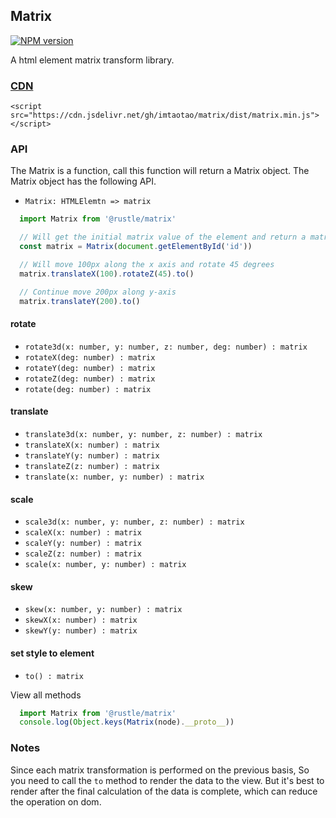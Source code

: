 ## Matrix
[![NPM version][npm-image]][npm-url]

A html element matrix transform library.

### [CDN][cdn] 
`<script src="https://cdn.jsdelivr.net/gh/imtaotao/matrix/dist/matrix.min.js"></script>`

### API
The Matrix is a function, call this function will return a Matrix object. The Matrix object has the following API.

  + `Matrix: HTMLElemtn => matrix`
```js
  import Matrix from '@rustle/matrix'

  // Will get the initial matrix value of the element and return a matrix object
  const matrix = Matrix(document.getElementById('id'))

  // Will move 100px along the x axis and rotate 45 degrees
  matrix.translateX(100).rotateZ(45).to()

  // Continue move 200px along y-axis
  matrix.translateY(200).to()
```

#### rotate
  + `rotate3d(x: number, y: number, z: number, deg: number) : matrix`
  + `rotateX(deg: number) : matrix`
  + `rotateY(deg: number) : matrix`
  + `rotateZ(deg: number) : matrix`
  + `rotate(deg: number) : matrix`

#### translate
  + `translate3d(x: number, y: number, z: number) : matrix`
  + `translateX(x: number) : matrix`
  + `translateY(y: number) : matrix`
  + `translateZ(z: number) : matrix`
  + `translate(x: number, y: number) : matrix`

#### scale
  + `scale3d(x: number, y: number, z: number) : matrix`
  + `scaleX(x: number) : matrix`
  + `scaleY(y: number) : matrix`
  + `scaleZ(z: number) : matrix`
  + `scale(x: number, y: number) : matrix`

#### skew
  + `skew(x: number, y: number) : matrix`
  + `skewX(x: number) : matrix`
  + `skewY(y: number) : matrix`

#### set style to element
  + `to() : matrix`

View all methods
```js
  import Matrix from '@rustle/matrix'
  console.log(Object.keys(Matrix(node).__proto__))
```

### Notes
  Since each matrix transformation is performed on the previous basis, So you need to call the `to` method to render the data to the view. But it's best to render after the final calculation of the data is complete, which can reduce the operation on dom.

[npm-url]: https://www.npmjs.com/package/@rustle/matrix
[npm-image]: https://img.shields.io/npm/v/@rustle/matrix.svg?style=flat-square
[cdn]: https://cdn.jsdelivr.net/gh/imtaotao/matrix/dist/matrix.min.js